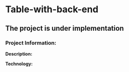 # Table-with-back-end

## The project is under implementation

### Project Information:

**Description:**


**Technology:**
